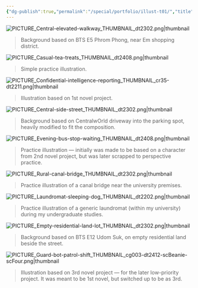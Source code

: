 ```yaml
---
{"dg-publish":true,"permalink":"/special/portfolio/illust-t01/","title":"Illustration: Thumbnails","tags":["-special","-portfolio","-member/nin827"]}
---
```


![PICTURE_Central-elevated-walkway_THUMBNAIL_dt2302.png|thumbnail](/img/user/RESOURCE/ASSET/ARTWORK/PICTURE_Central-elevated-walkway_THUMBNAIL_dt2302.png)
> Background based on BTS E5 Phrom Phong, near Em shopping district.

![PICTURE_Casual-tea-treats_THUMBNAIL_dt2408.png|thumbnail](/img/user/RESOURCE/ASSET/ARTWORK/PICTURE_Casual-tea-treats_THUMBNAIL_dt2408.png)
> Simple practice illustration.

![PICTURE_Confidential-intelligence-reporting_THUMBNAIL_cr35-dt2211.png|thumbnail](/img/user/RESOURCE/ASSET/ARTWORK/PICTURE_Confidential-intelligence-reporting_THUMBNAIL_cr35-dt2211.png)
> Illustration based on 1st novel project.

![PICTURE_Central-side-street_THUMBNAIL_dt2302.png|thumbnail](/img/user/RESOURCE/ASSET/ARTWORK/PICTURE_Central-side-street_THUMBNAIL_dt2302.png)
> Background based on CentralwOrld driveway into the parking spot, heavily modified to fit the composition.

![PICTURE_Evening-bus-stop-waiting_THUMBNAIL_dt2408.png|thumbnail](/img/user/RESOURCE/ASSET/ARTWORK/PICTURE_Evening-bus-stop-waiting_THUMBNAIL_dt2408.png)
> Practice illustration — initially was made to be based on a character from 2nd novel project, but was later scrapped to perspective practice.

![PICTURE_Rural-canal-bridge_THUMBNAIL_dt2302.png|thumbnail](/img/user/RESOURCE/ASSET/ARTWORK/PICTURE_Rural-canal-bridge_THUMBNAIL_dt2302.png)
> Practice illustration of a canal bridge near the university premises.

![PICTURE_Laundromat-sleeping-dog_THUMBNAIL_dt2202.png|thumbnail](/img/user/RESOURCE/ASSET/ARTWORK/PICTURE_Laundromat-sleeping-dog_THUMBNAIL_dt2202.png)
> Practice illustration of a generic laundromat (within my university) during my undergraduate studies.

![PICTURE_Empty-residential-land-lot_THUMBNAIL_dt2302.png|thumbnail](/img/user/RESOURCE/ASSET/ARTWORK/PICTURE_Empty-residential-land-lot_THUMBNAIL_dt2302.png)
> Background based on BTS E12 Udom Suk, on empty residential land beside the street.

![PICTURE_Guard-bot-patrol-shift_THUMBNAIL_cg003-dt2412-scBeanie-scFour.png|thumbnail](/img/user/RESOURCE/ASSET/ARTWORK/PICTURE_Guard-bot-patrol-shift_THUMBNAIL_cg003-dt2412-scBeanie-scFour.png)
> Illustration based on 3rd novel project — for the later low-priority project. It was meant to be 1st novel, but switched up to be as 3rd.
